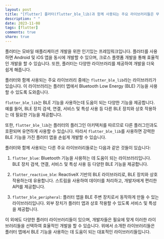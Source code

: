 ```yaml
---
layout: post
title: "[flutter] 플러터(flutter_ble_lib)과 함께 사용되는 주요 라이브러리들은 무엇이 있나요?"
description: " "
date: 2023-11-08
tags: [flutter]
comments: true
share: true
---
```


플러터는 모바일 애플리케이션 개발을 위한 인기있는 프레임워크입니다. 플러터를 사용하면 Android 및 iOS 앱을 동시에 개발할 수 있으며, 크로스 플랫폼 개발을 통해 효율적인 개발을 할 수 있습니다. 또한, 플러터는 다양한 라이브러리를 제공하여 개발을 더욱 쉽게 해줍니다.

플러터와 함께 사용되는 주요 라이브러리 중에는 `flutter_ble_lib`라는 라이브러리가 있습니다. 이 라이브러리는 플러터 앱에서 Bluetooth Low Energy (BLE) 기능을 사용할 수 있도록 도와줍니다.

`flutter_ble_lib`는 BLE 기능을 사용하는데 도움이 되는 다양한 기능을 제공합니다. 예를 들어, BLE 장치 검색, 연결, 서비스 및 특성 사용 등 다른 BLE 장치와 상호 작용하는 데 필요한 기능을 제공합니다.

또한, `flutter_ble_lib`는 플러터의 플러그인 아키텍처를 따르므로 다른 플러그인과도 호환되며 유연하게 사용할 수 있습니다. 따라서 `flutter_ble_lib`를 사용하면 강력한 BLE 기능을 가진 플러터 앱을 손쉽게 개발할 수 있습니다.

플러터와 함께 사용되는 다른 주요 라이브러리들로는 다음과 같은 것들이 있습니다:

1. `flutter_blue`: Bluetooth 기능을 사용하는 데 도움이 되는 라이브러리입니다. BLE 장치 검색, 연결, 서비스 및 특성 사용 등 다양한 BLE 기능을 제공합니다.

2. `flutter_reactive_ble`: ReactiveX 기반의 BLE 라이브러리로, BLE 장치와 상호 작용하는데 유용합니다. 스트림을 사용하여 데이터를 처리하고, 개발자에게 편리한 API를 제공합니다.

3. `flutter_ble_peripheral`: 플러터 앱을 BLE 주변 장치로서 동작하게 만들 수 있는 라이브러리입니다. 외부 장치가 플러터 앱과 상호 작용할 수 있도록 서비스 및 특성을 제공합니다.

이 외에도 다양한 플러터 라이브러리들이 있으며, 개발자들은 필요에 맞게 이러한 라이브러리들을 선택하여 효율적인 개발을 할 수 있습니다. 위에서 소개한 라이브러리들은 플러터 앱에서 BLE 기능을 사용하는 데 도움이 되는 대표적인 라이브러리들입니다.
